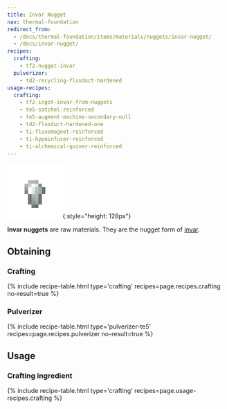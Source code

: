 ```yaml
---
title: Invar Nugget
nav: thermal-foundation
redirect_from:
  - /docs/thermal-foundation/items/materials/nuggets/invar-nugget/
  - /docs/invar-nugget/
recipes:
  crafting:
    - tf2-nugget-invar
  pulverizer:
    - td2-recycling-fluxduct-hardened
usage-recipes:
  crafting:
    - tf2-ingot-invar-from-nuggets
    - te5-satchel-reinforced
    - te5-augment-machine-secondary-null
    - td2-fluxduct-hardened-one
    - ti-fluxomagnet-reinforced
    - ti-hypoinfuser-reinforced
    - ti-alchemical-quiver-reinforced
---
```


![Invar nugget](/assets/images/thermal-foundation/nugget-invar.png){:style="height: 128px"}


**Invar nuggets** are raw materials. They are the nugget form of
[invar](/docs/thermal-foundation/invar-ingot/).


Obtaining
---------

### Crafting
{% include recipe-table.html type='crafting' recipes=page.recipes.crafting no-result=true %}

### Pulverizer
{% include recipe-table.html type='pulverizer-te5' recipes=page.recipes.pulverizer no-result=true %}


Usage
-----

### Crafting ingredient
{% include recipe-table.html type='crafting' recipes=page.usage-recipes.crafting %}
